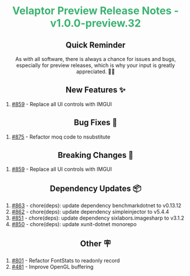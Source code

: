 <h1 align="center" style="color: mediumseagreen;font-weight: bold;">
Velaptor Preview Release Notes - v1.0.0-preview.32
</h1>

<h2 align="center" style="font-weight: bold;">Quick Reminder</h2>

<div align="center">

As with all software, there is always a chance for issues and bugs, especially for preview releases, which is why your input is greatly appreciated. 🙏🏼
</div>

<h2 align="center" style="font-weight: bold;">New Features ✨</h2>

1. [#859](https://github.com/KinsonDigital/Velaptor/issues/859) - Replace all UI controls with IMGUI

<h2 align="center" style="font-weight: bold;">Bug Fixes 🐛</h2>

1. [#875](https://github.com/KinsonDigital/Velaptor/issues/875) - Refactor moq code to nsubstitute

<h2 align="center" style="font-weight: bold;">Breaking Changes 🧨</h2>

1. [#859](https://github.com/KinsonDigital/Velaptor/issues/859) - Replace all UI controls with IMGUI

<h2 align="center" style="font-weight: bold;">Dependency Updates 📦</h2>

1. [#863](https://github.com/KinsonDigital/Velaptor/pull/863) - chore(deps): update dependency benchmarkdotnet to v0.13.12
2. [#862](https://github.com/KinsonDigital/Velaptor/pull/862) - chore(deps): update dependency simpleinjector to v5.4.4
3. [#851](https://github.com/KinsonDigital/Velaptor/pull/851) - chore(deps): update dependency sixlabors.imagesharp to v3.1.2
4. [#850](https://github.com/KinsonDigital/Velaptor/pull/850) - chore(deps): update xunit-dotnet monorepo

<h2 align="center" style="font-weight: bold;">Other 🪧</h2>

1. [#801](https://github.com/KinsonDigital/Velaptor/issues/801) - Refactor FontStats to readonly record
2. [#481](https://github.com/KinsonDigital/Velaptor/issues/481) - Improve OpenGL buffering
